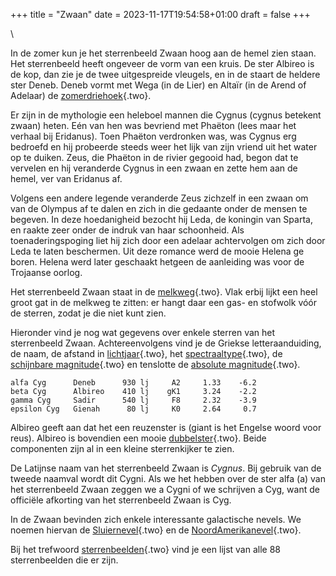 +++
title = "Zwaan"
date = 2023-11-17T19:54:58+01:00
draft = false
+++

\

In de zomer kun je het sterrenbeeld Zwaan hoog aan de hemel zien staan.
Het sterrenbeeld heeft ongeveer de vorm van een kruis. De ster Albireo
is de kop, dan zie je de twee uitgespreide vleugels, en in de staart de
heldere ster Deneb. Deneb vormt met Wega (in de Lier) en Altaïr (in de
Arend of Adelaar) de [zomerdriehoek](zomerdri.html){.two}.

Er zijn in de mythologie een heleboel mannen die Cygnus (cygnus betekent
zwaan) heten. Eén van hen was bevriend met Phaëton (lees maar het
verhaal bij Eridanus). Toen Phaëton verdronken was, was Cygnus erg
bedroefd en hij probeerde steeds weer het lijk van zijn vriend uit het
water op te duiken. Zeus, die Phaëton in de rivier gegooid had, begon
dat te vervelen en hij veranderde Cygnus in een zwaan en zette hem aan
de hemel, ver van Eridanus af.

Volgens een andere legende veranderde Zeus zichzelf in een zwaan om van
de Olympus af te dalen en zich in die gedaante onder de mensen te
begeven. In deze hoedanigheid bezocht hij Leda, de koningin van Sparta,
en raakte zeer onder de indruk van haar schoonheid. Als
toenaderingspoging liet hij zich door een adelaar achtervolgen om zich
door Leda te laten beschermen. Uit deze romance werd de mooie Helena ge
boren. Helena werd later geschaakt hetgeen de aanleiding was voor de
Trojaanse oorlog.

Het sterrenbeeld Zwaan staat in de [melkweg](melkweg.html){.two}. Vlak
erbij lijkt een heel groot gat in de melkweg te zitten: er hangt daar
een gas- en stofwolk vóór de sterren, zodat je die niet kunt zien.

Hieronder vind je nog wat gegevens over enkele sterren van het
sterrenbeeld Zwaan. Achtereenvolgens vind je de Griekse
letteraanduiding, de naam, de afstand in
[lichtjaar](lichtjaa.html){.two}, het
[spectraaltype](spectraa.html){.two}, de [schijnbare
magnitude](magnitud.html){.two} en tenslotte de [absolute
magnitude](absolute.html){.two}.

    alfa Cyg      Deneb      930 lj     A2     1.33    -6.2 
    beta Cyg      Albireo    410 lj    gK1     3.24    -2.2 
    gamma Cyg     Sadir      540 lj     F8     2.32    -3.9 
    epsilon Cyg   Gienah      80 lj     K0     2.64     0.7 

Albireo geeft aan dat het een reuzenster is (giant is het Engelse woord
voor reus). Albireo is bovendien een mooie
[dubbelster](dubbelst.html){.two}. Beide componenten zijn al in een
kleine sterrenkijker te zien.

De Latijnse naam van het sterrenbeeld Zwaan is *Cygnus*. Bij gebruik van
de tweede naamval wordt dit Cygni. Als we het hebben over de ster alfa
(a) van het sterrenbeeld Zwaan zeggen we a Cygni of we schrijven a Cyg,
want de officiële afkorting van het sterrenbeeld Zwaan is Cyg.

In de Zwaan bevinden zich enkele interessante galactische nevels. We
noemen hiervan de [Sluiernevel](sluierne.html){.two} en de
[NoordAmerikanevel](noordame.html){.two}.

Bij het trefwoord [sterrenbeelden](sterrenb.html){.two} vind je een
lijst van alle 88 sterrenbeelden die er zijn.
